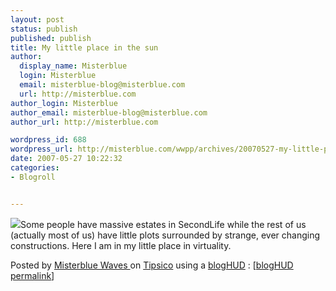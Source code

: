 ```yaml
---
layout: post
status: publish
published: publish
title: My little place in the sun
author:
  display_name: Misterblue
  login: Misterblue
  email: misterblue-blog@misterblue.com
  url: http://misterblue.com
author_login: Misterblue
author_email: misterblue-blog@misterblue.com
author_url: http://misterblue.com

wordpress_id: 688
wordpress_url: http://misterblue.com/wwpp/archives/20070527-my-little-place-in-the-sun
date: 2007-05-27 10:22:32
categories:
- Blogroll


---
```

<img class="blogHUDimg" src="http://bloghud.com/users/misterbluewaves/snaps/1180286823_snap_320.jpg" />Some people have massive estates in SecondLife while the rest of us  (actually most of us) have little plots surrounded by strange, ever  changing constructions. Here I am in my little place in virtuality.<p>Posted by <a href="http://my.bloghud.com/misterbluewaves/">Misterblue Waves </a> on <a href="http://visit.bloghud.com/Tipsico/">Tipsico</a> using a <a href="http://bloghud.com/">blogHUD</a> : [<a title="a blogHUD post" href="http://bloghud.com/id/8894">blogHUD permalink</a>]</p>
